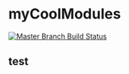 # myCoolModules

[![Master Branch Build Status](https://img.shields.io/travis/BluewaterSolutions/myCoolModules/master.svg?style=flat-square&label=master)](https://travis-ci.org/BluewaterSolutions/myCoolModules)

## test